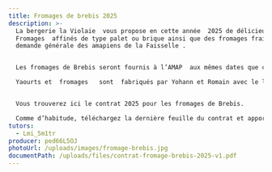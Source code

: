 ```yaml
---
title: Fromages de brebis 2025
description: >-
  La bergerie la Violaie  vous propose en cette année  2025 de délicieux de
  Fromages  affinés de type palet ou brique ainsi que des fromages frais et à la
  demande générale des amapiens de la Faisselle .


  Les fromages de Brebis seront fournis à l’AMAP  aux mêmes dates que celles des  yaourts de brebis 

  Yaourts et  fromages   sont  fabriqués par Yohann et Romain avec le lait de leurs brebis.


  Vous trouverez ici le contrat 2025 pour les fromages de Brebis.

  Comme d’habitude, téléchargez la dernière feuille du contrat et apportez-la avec les chèques à l’AMAP ou envoyez le tout au tuteur.
tutors:
  - Lmi_5m1tr
producer: ped66L5OJ
photoUrl: /uploads/images/fromage-brebis.jpg
documentPath: /uploads/files/contrat-fromage-brebis-2025-v1.pdf
---
```

